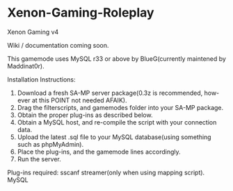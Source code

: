 Xenon-Gaming-Roleplay
=====================

Xenon Gaming v4

Wiki / documentation coming soon.

This gamemode uses MySQL r33 or above by BlueG(currently maintened by Maddinat0r).

Installation Instructions:
1. Download a fresh SA-MP server package(0.3z is recommended, how-ever at this POINT not needed AFAIK).
2. Drag the filterscripts, and gamemodes folder into your SA-MP package.
3. Obtain the proper plug-ins as described below.
4. Obtain a MySQL host, and re-compile the script with your connection data.
5. Upload the latest .sql file to your MySQL database(using something such as phpMyAdmin).
6. Place the plug-ins, and the gamemode lines accordingly.
7. Run the server.


Plug-ins required:
sscanf
streamer(only when using mapping script).
MySQL

